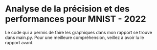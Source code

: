 # Analyse de la précision et des performances pour MNIST - 2022

Le code qui a permis de faire les graphiques dans mon rapport se trouve dans main.py. Pour une meilleure compréhension, veillez à avoir lu le rapport avant.
